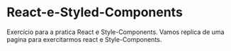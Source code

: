 # React-e-Styled-Components
Exercício para a pratica React e Style-Components. Vamos replica de uma pagina para exercitarmos react e Style-Components.
